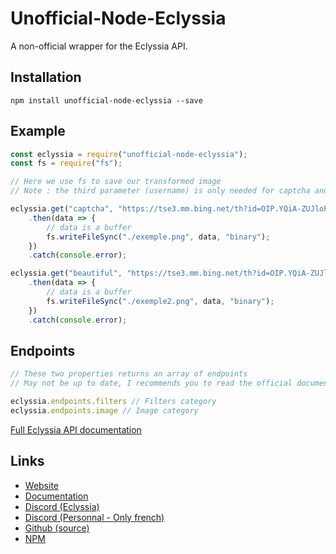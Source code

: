 # Unofficial-Node-Eclyssia

A non-official wrapper for the Eclyssia API.

## Installation

```
npm install unofficial-node-eclyssia --save
```

## Example

```js
const eclyssia = require("unofficial-node-eclyssia");
const fs = require("fs");

// Here we use fs to save our transformed image
// Note : the third parameter (username) is only needed for captcha and phvideo endpoints

eclyssia.get("captcha", "https://tse3.mm.bing.net/th?id=OIP.YQiA-ZUJloPvmf6hzU3M6AAAAA&pid=Api", "BongoCat")
    .then(data => {
        // data is a buffer
        fs.writeFileSync("./exemple.png", data, "binary");
    })
    .catch(console.error);

eclyssia.get("beautiful", "https://tse3.mm.bing.net/th?id=OIP.YQiA-ZUJloPvmf6hzU3M6AAAAA&pid=Api")
    .then(data => {
        // data is a buffer
        fs.writeFileSync("./exemple2.png", data, "binary");
    })
    .catch(console.error);
```

## Endpoints

```js
// These two properties returns an array of endpoints
// May not be up to date, I recommends you to read the official documentation

eclyssia.endpoints.filters // Filters category
eclyssia.endpoints.image // Image category
```

[Full Eclyssia API documentation](https://docs.eclyssia-api.tk/)

## Links

*   [Website](https://eclyssia-api.tk/)
*   [Documentation](https://docs.eclyssia-api.tk/)
*   [Discord (Eclyssia)](https://discord.gg/V5X2t9z)
*   [Discord (Personnal - Only french)](https://discord.gg/894y5YS)
*   [Github (source)](https://github.com/Cat66000/Unofficial-Node-Eclyssia)
*   [NPM](https://www.npmjs.com/package/unofficial-node-eclyssia)
